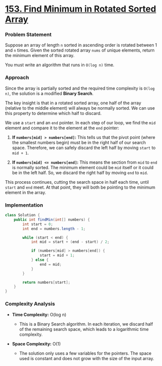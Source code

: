 # <a href="https://leetcode.com/problems/find-minimum-in-rotated-sorted-array/" target="_blank">153. Find Minimum in Rotated Sorted Array</a>

### Problem Statement
Suppose an array of length `n` sorted in ascending order is rotated between 1 and `n` times. Given the sorted rotated array `nums` of unique elements, return the minimum element of this array.

You must write an algorithm that runs in `O(log n)` time.

### Approach
Since the array is partially sorted and the required time complexity is `O(log n)`, the solution is a modified **Binary Search**.

The key insight is that in a rotated sorted array, one half of the array (relative to the middle element) will always be normally sorted. We can use this property to determine which half to discard.

We use a `start` and an `end` pointer. In each step of our loop, we find the `mid` element and compare it to the element at the `end` pointer:

1.  **If `numbers[mid] > numbers[end]`:** This tells us that the pivot point (where the smallest numbers begin) must be in the right half of our search space. Therefore, we can safely discard the left half by moving `start` to `mid + 1`.
    
    
2.  **If `numbers[mid] <= numbers[end]`:** This means the section from `mid` to `end` is normally sorted. The minimum element could be `mid` itself or it could be in the left half. So, we discard the right half by moving `end` to `mid`.

This process continues, cutting the search space in half each time, until `start` and `end` meet. At that point, they will both be pointing to the minimum element in the array.

### Implementation
```java
class Solution {
    public int findMin(int[] numbers) {
        int start = 0;
        int end = numbers.length - 1;

        while (start < end) {
            int mid = start + (end - start) / 2;

            if (numbers[mid] > numbers[end]) {
                start = mid + 1;
            } else {
                end = mid;
            }
        }

        return numbers[start];
    }
}
``` 

### Complexity Analysis
-   **Time Complexity:** O(log n)
    -   This is a Binary Search algorithm. In each iteration, we discard half of the remaining search space, which leads to a logarithmic time complexity.

-   **Space Complexity:** O(1)
    -   The solution only uses a few variables for the pointers. The space used is constant and does not grow with the size of the input array.
